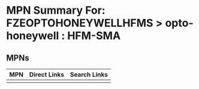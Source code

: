 



# MPN Summary For: FZEOPTOHONEYWELLHFMS > opto-honeywell : HFM-SMA

## MPNs
  

|MPN|Direct Links|Search Links|
| :--- | :--- | :--- |
||||
